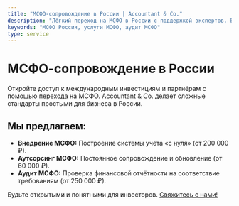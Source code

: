 ```yaml
---
title: "МСФО-сопровождение в России | Accountant & Co."
description: "Лёгкий переход на МСФО в России с поддержкой экспертов. Внедрение и аудит от 200 000 ₽. Начните с консультации!"
keywords: "МСФО Россия, услуги МСФО, аудит МСФО"
type: service
---
```


# МСФО-сопровождение в России

Откройте доступ к международным инвестициям и партнёрам с помощью перехода на МСФО. Accountant & Co. делает сложные стандарты простыми для бизнеса в России.

## Мы предлагаем:

- **Внедрение МСФО:** Построение системы учёта «с нуля» (от 200 000 ₽).
- **Аутсорсинг МСФО:** Постоянное сопровождение и обновление (от 60 000 ₽).
- **Аудит МСФО:** Проверка финансовой отчётности на соответствие требованиям (от 250 000 ₽).

Будьте открытыми и понятными для инвесторов. [Свяжитесь с нами!](/ru/contacts/)
